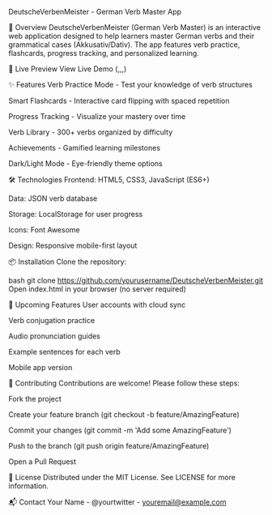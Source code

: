 DeutscheVerbenMeister - German Verb Master App

📖 Overview
DeutscheVerbenMeister (German Verb Master) is an interactive web application designed to help learners master German verbs and their grammatical cases (Akkusativ/Dativ). The app features verb practice, flashcards, progress tracking, and personalized learning.

🚀 Live Preview
View Live Demo (,,,)

✨ Features
Verb Practice Mode - Test your knowledge of verb structures

Smart Flashcards - Interactive card flipping with spaced repetition

Progress Tracking - Visualize your mastery over time

Verb Library - 300+ verbs organized by difficulty

Achievements - Gamified learning milestones

Dark/Light Mode - Eye-friendly theme options

🛠️ Technologies
Frontend: HTML5, CSS3, JavaScript (ES6+)

Data: JSON verb database

Storage: LocalStorage for user progress

Icons: Font Awesome

Design: Responsive mobile-first layout

📦 Installation
Clone the repository:

bash
git clone https://github.com/yourusername/DeutscheVerbenMeister.git
Open index.html in your browser (no server required)

🌟 Upcoming Features
User accounts with cloud sync

Verb conjugation practice

Audio pronunciation guides

Example sentences for each verb

Mobile app version

🤝 Contributing
Contributions are welcome! Please follow these steps:

Fork the project

Create your feature branch (git checkout -b feature/AmazingFeature)

Commit your changes (git commit -m 'Add some AmazingFeature')

Push to the branch (git push origin feature/AmazingFeature)

Open a Pull Request

📄 License
Distributed under the MIT License. See LICENSE for more information.

📬 Contact
Your Name - @yourtwitter - youremail@example.com

